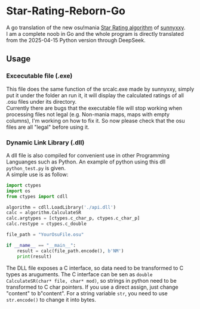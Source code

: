 # Star-Rating-Reborn-Go
A go translation of the new osu!mania [Star Rating algorithm](https://github.com/sunnyxxy/Star-Rating-Rebirth) of [sunnyxxy](https://github.com/sunnyxxy).  
I am a complete noob in Go and the whole program is directly translated from the 2025-04-15 Python version through DeepSeek.

## Usage
### Excecutable file (.exe)
This file does the same function of the srcalc.exe made by sunnyxxy, simply put it under the folder an run it, it will display the calculated ratings of all .osu files under its directory.  
Currently there are bugs that the executable file will stop working when processing files not legal (e.g. Non-mania maps, maps with empty columns), I'm working on how to fix it. So now please check that the osu files are all "legal" before using it.
### Dynamic Link Library (.dll)
A dll file is also compiled for convenient use in other Programming Languanges such as Python. An example of python using this dll `python_test.py` is given.  
A simple use is as follow:
```python
import ctypes
import os
from ctypes import cdll

algorithm = cdll.LoadLibrary('./api.dll')
calc = algorithm.CalculateSR
calc.argtypes = [ctypes.c_char_p, ctypes.c_char_p]
calc.restype = ctypes.c_double

file_path = "YourOsuFile.osu"

if __name__ == "__main__":
    result = calc(file_path.encode(), b'NM')
    print(result)
```
The DLL file exposes a C interface, so data need to be transformed to C types as aruguments. The C interface can be sen as `double CalculateSR(char* file, char* mod)`, so strings in python need to be transformed to C char pointers. If you use a direct assign, just change "content" to b"content". For a string variable `str`, you need to use `str.encode()` to change it into bytes.
